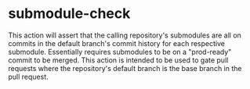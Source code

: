 # submodule-check

This action will assert that the calling repository's submodules are all on commits in the default branch's commit history for each respective submodule. Essentially requires submodules to be on a "prod-ready" commit to be merged. This action is intended to be used to gate pull requests where the repository's default branch is the base branch in the pull request.
